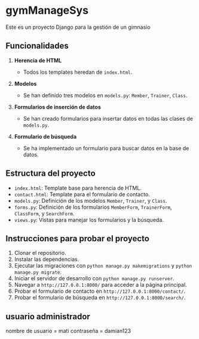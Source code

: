 # gymManageSys

Este es un proyecto Django para la gestión de un gimnasio

## Funcionalidades

1. **Herencia de HTML**
   - Todos los templates heredan de `index.html`.

2. **Modelos**
   - Se han definido tres modelos en `models.py`: `Member`, `Trainer`, `Class`.

3. **Formularios de inserción de datos**
   - Se han creado formularios para insertar datos en todas las clases de `models.py`.

4. **Formulario de búsqueda**
   - Se ha implementado un formulario para buscar datos en la base de datos.

## Estructura del proyecto

- `index.html`: Template base para herencia de HTML.
- `contact.html`: Template para el formulario de contacto.
- `models.py`: Definición de los modelos `Member`, `Trainer`, y `Class`.
- `forms.py`: Definición de los formularios `MemberForm`, `TrainerForm`, `ClassForm`, y `SearchForm`.
- `views.py`: Vistas para manejar los formularios y la búsqueda.

## Instrucciones para probar el proyecto

1. Clonar el repositorio.
2. Instalar las dependencias.
3. Ejecutar las migraciones con `python manage.py makemigrations` y `python manage.py migrate`.
4. Iniciar el servidor de desarrollo con `python manage.py runserver`.
5. Navegar a `http://127.0.0.1:8000/` para acceder a la página principal.
6. Probar el formulario de contacto en `http://127.0.0.1:8000/contact/`.
7. Probar el formulario de búsqueda en `http://127.0.0.1:8000/search/`.

## usuario administrador

nombre de usuario = mati
contraseña = damian123

